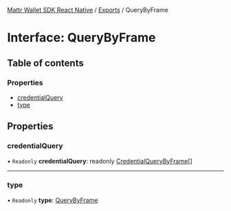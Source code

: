 [Mattr Wallet SDK React Native](../README.md) / [Exports](../modules.md) / QueryByFrame

# Interface: QueryByFrame

## Table of contents

### Properties

- [credentialQuery](querybyframe.md#credentialquery)
- [type](querybyframe.md#type)

## Properties

### credentialQuery

• `Readonly` **credentialQuery**: readonly [CredentialQueryByFrame](credentialquerybyframe.md)[]

___

### type

• `Readonly` **type**: [QueryByFrame](../enums/querytype.md#querybyframe)
